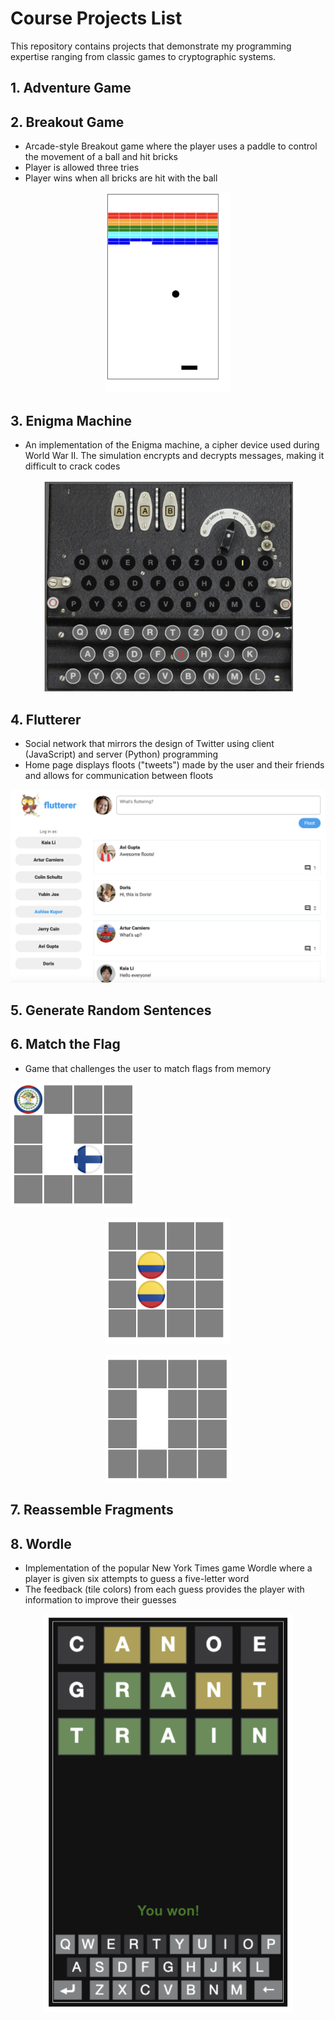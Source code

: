 # Course Projects List
This repository contains projects that demonstrate my programming expertise ranging from classic games to cryptographic systems.
## 1. Adventure Game
## 2. Breakout Game
- Arcade-style Breakout game where the player uses a paddle to control the movement of a ball and hit bricks
- Player is allowed three tries
- Player wins when all bricks are hit with the ball
<p align="center"> 
<img src="breakout_game/breakout.png" width="200">
</p>  

## 3. Enigma Machine
- An implementation of the Enigma machine, a cipher device used during World War II. The simulation encrypts and decrypts messages, making it difficult to crack codes
<p align="center"> 
<img src="enigma_machine/enigma.png" width="400">
</p> 

## 4. Flutterer
- Social network that mirrors the design of Twitter using client (JavaScript) and server (Python) programming
- Home page displays floots ("tweets") made by the user and their friends and allows for communication between floots
<p align="center"> 
<img src="flutterer/flutterer.png" width="600">
</p>  

## 5. Generate Random Sentences
## 6. Match the Flag
- Game that challenges the user to match flags from memory
<p align="left"> 
<img src="match_the_flag/no_match.png" width="200">
</p>  
<p align="center"> 
<img src="match_the_flag/match.png" width="200">
</p>  
<p align="center"> 
<img src="match_the_flag/matched.png" width="200">
</p> 

## 7. Reassemble Fragments
## 8. Wordle
- Implementation of the popular New York Times game Wordle where a player is given six attempts to guess a five-letter word
- The feedback (tile colors) from each guess provides the player with information to improve their guesses
<p align="center"> 
<img src="wordle/wordle.png" width="400">
</p>  

